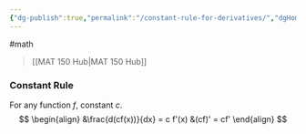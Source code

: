 ```yaml
---
{"dg-publish":true,"permalink":"/constant-rule-for-derivatives/","dgHomeLink":true,"dgPassFrontmatter":false}
---
```


#math 
> [[MAT 150 Hub|MAT 150 Hub]]

### Constant Rule
For any function $f$, constant $c$.
$$
\begin{align}
&\frac{d(cf(x))}{dx} = c f'(x) &(cf)' = cf'
\end{align}
$$